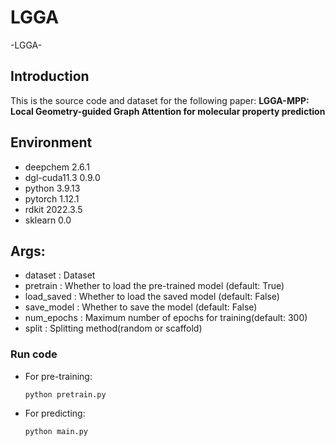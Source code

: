 # LGGA
-LGGA-
## Introduction
This is the source code and dataset for the following paper: 
**LGGA-MPP: Local Geometry-guided Graph Attention for molecular property prediction**

## **Environment**
  - deepchem                  2.6.1
  - dgl-cuda11.3              0.9.0
  - python                    3.9.13   
  - pytorch                   1.12.1
  - rdkit                     2022.3.5
  - sklearn                   0.0

## Args:
  - dataset : Dataset
  - pretrain : Whether to load the pre-trained model (default: True)
  - load_saved : Whether to load the saved model (default: False)
  - save_model : Whether to save the model (default: False)
  - num_epochs : Maximum number of epochs for training(default: 300)
  - split : Splitting method(random or scaffold)

### Run code
- For pre-training:  
    ```
    python pretrain.py
    ```
- For predicting:  
    ```
    python main.py
    ```
    
